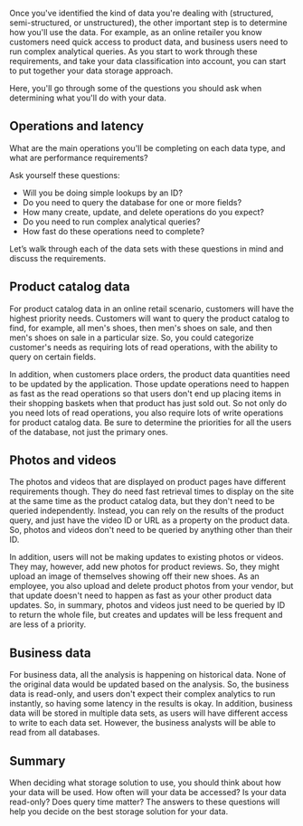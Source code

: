 Once you've identified the kind of data you're dealing with (structured, semi-structured, or unstructured), the other important step is to determine how you'll use the data. For example, as an online retailer you know customers need quick access to product data, and business users need to run complex analytical queries. As you start to work through these requirements, and take your data classification into account, you can start to put together your data storage approach.

Here, you'll go through some of the questions you should ask when determining what you'll do with your data.

## Operations and latency

What are the main operations you'll be completing on each data type, and what are performance requirements?

Ask yourself these questions:
* Will you be doing simple lookups by an ID? 
* Do you need to query the database for one or more fields? 
* How many create, update, and delete operations do you expect? 
* Do you need to run complex analytical queries? 
* How fast do these operations need to complete?

Let’s walk through each of the data sets with these questions in mind and discuss the requirements.

## Product catalog data

For product catalog data in an online retail scenario, customers will have the highest priority needs. Customers will want to query the product catalog to find, for example, all men's shoes, then men's shoes on sale, and then men's shoes on sale in a particular size. So, you could categorize customer's needs as requiring lots of read operations, with the ability to query on certain fields.

In addition, when customers place orders, the product data quantities need to be updated by the application. Those update operations need to happen as fast as the read operations so that users don't end up placing items in their shopping baskets when that product has just sold out. So not only do you need lots of read operations, you also require lots of write operations for product catalog data. Be sure to determine the priorities for all the users of the database, not just the primary ones.

## Photos and videos

The photos and videos that are displayed on product pages have different requirements though. They do need fast retrieval times to display on the site at the same time as the product catalog data, but they don't need to be queried independently. Instead, you can rely on the results of the product query, and just have the video ID or URL as a property on the product data. So, photos and videos don't need to be queried by anything other than their ID.

In addition, users will not be making updates to existing photos or videos. They may, however, add new photos for product reviews. So, they might upload an image of themselves showing off their new shoes. As an employee, you also upload and delete product photos from your vendor, but that update doesn't need to happen as fast as your other product data updates. So, in summary, photos and videos just need to be queried by ID to return the whole file, but creates and updates will be less frequent and are less of a priority.  

## Business data

For business data, all the analysis is happening on historical data. None of the original data would be updated based on the analysis. So, the business data is read-only, and users don't expect their complex analytics to run instantly, so having some latency in the results is okay. In addition, business data will be stored in multiple data sets, as users will have different access to write to each data set. However, the business analysts will be able to read from all databases.

## Summary

When deciding what storage solution to use, you should think about how your data will be used. How often will your data be accessed? Is your data read-only? Does query time matter? The answers to these questions will help you decide on the best storage solution for your data.